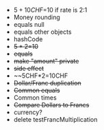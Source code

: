- $5+10CHF=$10 if rate is 2:1
- Money rounding
- equals null
- equals other objects
- hashCode
- ~~$5*2=$10~~
- ~~equals~~
- ~~make "amount" private~~
- ~~side effect~~
- ~~5CHF*2=10CHF
-	~~Dollar/Franc duplication~~
-	~~Common equals~~
-	Common times
- ~~Compare Dollars to Francs~~
- currency?
-	delete testFrancMultiplication
